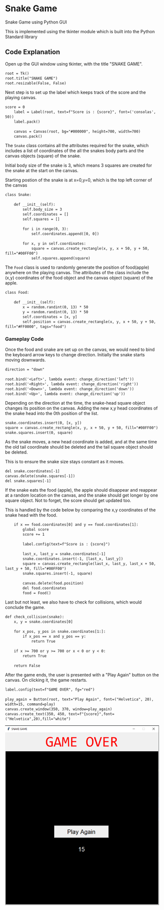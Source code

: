 # Snake Game
Snake Game using Python GUI

This is implemented using the tkinter module which is built into the Python Standard library

## Code Explanation
Open up the GUI window using tkinter, with the title "SNAKE GAME".
```commandline
root = Tk()
root.title("SNAKE GAME")
root.resizable(False, False)
```

Next step is to set up the label which keeps track of the score and the playing canvas.
```commandline
score = 0
    label = Label(root, text=f"Score is : {score}", font=('consolas', 50))
    label.pack()

    canvas = Canvas(root, bg="#000000", height=700, width=700)
    canvas.pack()
```


The `Snake` class contains all the attributes required for the snake, which includes a list of coordinates of the all the snakes body parts and the canvas objects (square)
of the snake.

Initial body size of the snake is 3, which means 3 squares are created for the snake at the start on the canvas.

Starting postion of the snake is at x=0,y=0, which is the top left corner of the canvas
```commandline
class Snake:

    def __init__(self):
        self.body_size = 3
        self.coordinates = []
        self.squares = []

        for i in range(0, 3):
            self.coordinates.append([0, 0])

        for x, y in self.coordinates:
            square = canvas.create_rectangle(x, y, x + 50, y + 50, fill="#00FF00")
            self.squares.append(square)
```
The `Food` class is used to randomly generate the position of food(apple) anywhere on the playing canvas. The attributes of the class include the (x,y) coordinates
of the food object and the canvas object (square) of the apple.
```commandline
class Food:

    def __init__(self):
        x = random.randint(0, 13) * 50
        y = random.randint(0, 13) * 50
        self.coordinates = [x, y]
        self.position = canvas.create_rectangle(x, y, x + 50, y + 50, fill="#FF0000", tags="food")
```

### Gameplay Code
Once the food and snake are set up on the canvas, we would need to bind the keyboard
arrow keys to change direction. Initially the snake starts moving downwards.
```commandline
direction = "down"

root.bind('<Left>', lambda event: change_direction('left'))
root.bind('<Right>', lambda event: change_direction('right'))
root.bind('<Down>', lambda event: change_direction('down'))
root.bind('<Up>', lambda event: change_direction('up'))
```
Depending on the direction at the time, the snake-head square object changes its position on the canvas. Adding
the new x,y head coordinates of the snake head into the 0th position of the list. 
```commandline
snake.coordinates.insert(0, [x, y])
square = canvas.create_rectangle(x, y, x + 50, y + 50, fill="#00FF00")
snake.squares.insert(0, square)
```
As the snake moves, a new head coordinate is added, and at the same time the old tail coordinate should be deleted
and the tail square object should be deleted.

This is to ensure the snake size stays constant as it moves.
```commandline
del snake.coordinates[-1]
canvas.delete(snake.squares[-1])
del snake.squares[-1]
```

If the snake eats the food (apple), the apple should disappear and reappear at a random location on the canvas, and
the snake should get longer by one square object. Not to forget, the score should get updated too.

This is handled by the code below by comparing the x,y coordinates of the snake head with the food.
```commandline
    if x == food.coordinates[0] and y == food.coordinates[1]:
        global score
        score += 1

        label.config(text=f"Score is : {score}")

        last_x, last_y = snake.coordinates[-1]
        snake.coordinates.insert(-1, [last_x, last_y])
        square = canvas.create_rectangle(last_x, last_y, last_x + 50, last_y + 50, fill="#00FF00")
        snake.squares.insert(-1, square)

        canvas.delete(food.position)
        del food.coordinates
        food = Food()
```
Last but not least, we also have to check for collisions, which would conclude the game.
```commandline
def check_collision(snake):
    x, y = snake.coordinates[0]

    for x_pos, y_pos in snake.coordinates[1:]:
        if x_pos == x and y_pos == y:
            return True

    if x >= 700 or y >= 700 or x < 0 or y < 0:
        return True

    return False
```
After the game ends, the user is presented with a "Play Again" button on the canvas. On clicking it, the game restarts.
```commandline
label.config(text=f"GAME OVER", fg="red")

play_again = Button(root, text="Play Again", font=("Helvetica", 20), width=15, command=play)
canvas.create_window(350, 370, window=play_again)
canvas.create_text(350, 450, text=f"{score}",font=("Helvetica",20),fill="white")
```
![Play again screenshot](/images/SnakeGame_PlayAgain.PNG)
